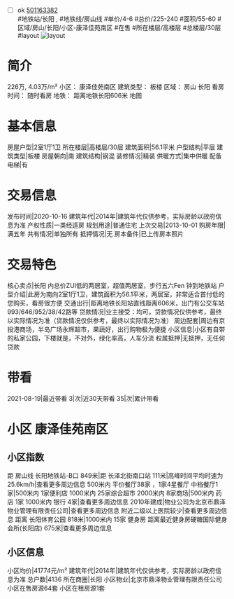 - [ ] ok [501163382](https://bj.5i5j.com/ershoufang/501163382.html)  
 #地铁站/长阳 ,  #地铁线/房山线
#单价/4-6 #总价/225-240 #面积/55-60   #区域/房山/长阳/小区-康泽佳苑南区 #在售 #所在楼层/高楼层 #总楼层/30层 #layout 
![layout](http://image2a.5i5j.com/scm/HOUSE_CUSTOMER/5314ed4e41544aafb3aae9bd7ed50620.jpg_P5.jpg) 
# 简介 
 226万,  4.03万/m² 
小区： 康泽佳苑南区
建筑类型： 板楼
区域： 房山 长阳
看房时间： 随时看房
地铁： 距离地铁长阳606米 地图
# 基本信息 
 房屋户型|2室1厅1卫
所在楼层|高楼层/30层
建筑面积|56.1平米
户型结构|平层
建筑类型|板楼
房屋朝向|南
建筑结构|钢混
装修情况|精装
供暖方式|集中供暖
配备电梯|有
# 交易信息 
 发布时间|2020-10-16
建筑年代|2014年|建筑年代仅供参考，实际房龄以政府信息为准
产权性质|一类经适房
规划用途|普通住宅
上次交易|2013-10-01
购房年限|满五年
共有情况|单独所有
抵押情况|无
房本备件|已上传房本照片
# 交易特色 
 核心卖点|长阳  内总价ZUI低的两居室，超值两居室，步行五六Fen 钟到地铁站
户型介绍|此房为南向2室1厅1卫，建筑面积为56.1平米，两居室，非常适合首付低的您购买，看房很方便
交通出行|距离地铁长阳站直线距离606米，出门有公交车站993/646/952/38/42路等
贷款情况|业主接受：均可。贷款情况仅供参考，最终以实际情况为准（贷款情况仅供参考，最终以实际情况为准）
周边配套|周边有京投港商场，半岛广场永辉超市，果蔬好，出行购物极为便捷
小区信息|小区有自带的私家公园，下楼就是，不对外，绿化率高，人车分流
权属抵押|无抵押，无任何贷款
# 带看 
 2021-08-19|最近带看	 3|次|近30天带看	 35|次|累计带看
# 小区 康泽佳苑南区
## 小区指数 
 距 房山线 长阳地铁站-B口 849米|距 长泽北街南口站 111米|高峰时间平均时速为25.6km/h|查看更多周边信息
500米内 平价餐厅38家 ，1家4星餐厅
中档餐厅1家|500米内 1家便利店
1000米内 25家综合超市
2000米内 8家商场|500米内 药店 1家
1000米内 银行 4家|查看更多周边信息
2010年建成|物业公司为北京市鼎泽物业管理有限责任公司|查看更多周边信息
附近二级以上医院较少|查看更多周边信息
距离 长阳体育公园 818米|1000米内 15家 健身房
距离最近健身房硬糖国际健身会所(长阳店) 675米|查看更多周边信息
## 小区信息 
 小区均价|41774元/m²
建筑年代|2014年|建筑年代仅供参考，实际房龄以政府信息为准
总户数|4136
所在商圈|长阳
小区物业|北京市鼎泽物业管理有限责任公司
小区在售房源64套
小区在租房源1套
